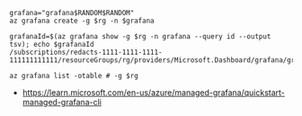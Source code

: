 ```
grafana="grafana$RANDOM$RANDOM"
az grafana create -g $rg -n $grafana
```

```
grafanaId=$(az grafana show -g $rg -n grafana --query id --output tsv); echo $grafanaId
/subscriptions/redacts-1111-1111-1111-111111111111/resourceGroups/rg/providers/Microsoft.Dashboard/grafana/grafana1026

az grafana list -otable # -g $rg
```

- https://learn.microsoft.com/en-us/azure/managed-grafana/quickstart-managed-grafana-cli
